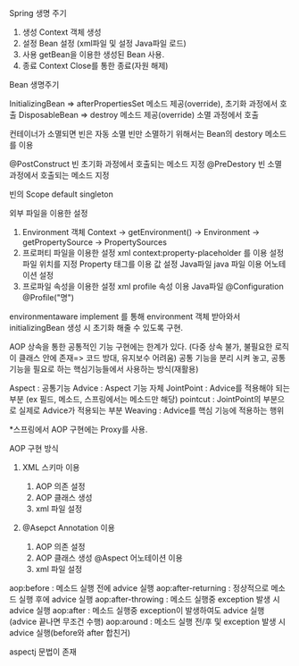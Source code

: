 Spring 생명 주기
1. 생성
    Context 객체 생성
2. 설정
    Bean 설정 (xml파일 및 설정 Java파일 로드)
3. 사용
    getBean을 이용한 생성된 Bean 사용.
4. 종료
    Context Close를 통한 종료(자원 해제)


Bean 생명주기

InitializingBean => afterPropertiesSet 메소드 제공(override), 초기화 과정에서 호출
DisposableBean => destroy 메소드 제공(override)
소멸 과정에서 호출

컨테이너가 소멸되면 빈은 자동 소멸
빈만 소멸하기 위해서는 Bean의 destory 메소드를 이용


@PostConstruct
빈 초기화 과정에서 호출되는 메소드 지정
@PreDestory
빈 소멸 과정에서 호출되는 메소드 지정

빈의 Scope
default singleton





외부 파일을 이용한 설정
1. Environment 객체
  Context -> getEnvironment() -> Environment -> getPropertySource -> PropertySources
2. 프로퍼티 파일을 이용한 설정
xml
  context:property-placeholder 를 이용 설정 파일 위치를 지정
  Property 태그를 이용 값 설정
Java파일
  java 파일 이용
  어노테이션 설정
3. 프로파일 속성을 이용한 설정
  xml
    profile 속성 이용
  Java파일
    @Configuration
    @Profile("명")





environmentaware implement 를 통해 environment 객체 받아와서
initializingBean 생성 시 초기화 해줄 수 있도록 구현.




AOP
상속을 통한 공통적인 기능 구현에는 한계가 있다.
(다중 상속 불가, 불필요한 로직이 클래스 안에 존재=> 코드 방대, 유지보수 어려움)
공통 기능을 분리 시켜 놓고, 공통 기능을 필요로 하는 핵심기능들에서 사용하는 방식(재활용)

Aspect : 공통기능
Advice : Aspect 기능 자체
JointPoint : Advice를 적용해야 되는 부분 (ex 필드, 메소드, 스프링에서는 메소드만 해당)
pointcut : JointPoint의 부분으로 실제로 Advice가 적용되는 부분
Weaving : Advice를 핵심 기능에 적용하는 행위


*스프링에서 AOP 구현에는 Proxy를 사용.

AOP 구현 방식
1. XML 스키마 이용
    1) AOP 의존 설정
    2) AOP 클래스 생성
    3) xml 파일 설정

2. @Asepct Annotation 이용
    1) AOP 의존 설정
    2) AOP 클래스 생성
        @Aspect 어노테이션 이용
    3) xml 파일 설정

aop:before : 메소드 실행 전에 advice 실행
aop:after-returning : 정상적으로 메소드 실행 후에 advice 실행
aop:after-throwing : 메소드 실행중 exception 발생 시 advice 실행
aop:after : 메소드 실행중 exception이 발생하여도 advice 실행(advice 끝나면 무조건 수행)
aop:around : 메소드 실행 전/후 및 exception 발생 시 advice 실행(before와 after 합친거)


aspectj 문법이 존재
